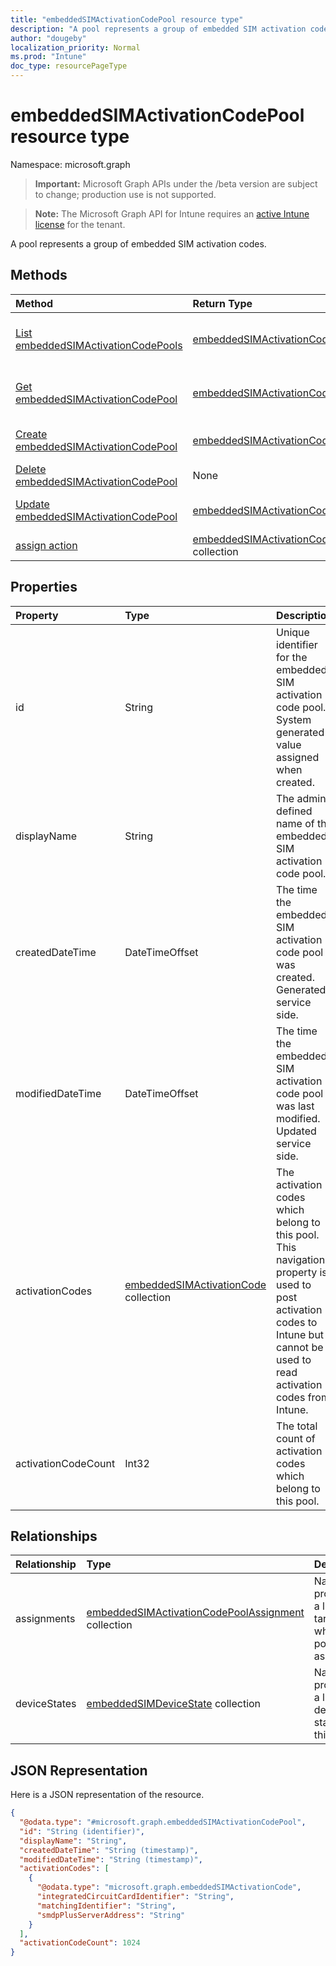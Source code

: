 ```yaml
---
title: "embeddedSIMActivationCodePool resource type"
description: "A pool represents a group of embedded SIM activation codes."
author: "dougeby"
localization_priority: Normal
ms.prod: "Intune"
doc_type: resourcePageType
---
```


# embeddedSIMActivationCodePool resource type

Namespace: microsoft.graph

> **Important:** Microsoft Graph APIs under the /beta version are subject to change; production use is not supported.

> **Note:** The Microsoft Graph API for Intune requires an [active Intune license](https://go.microsoft.com/fwlink/?linkid=839381) for the tenant.

A pool represents a group of embedded SIM activation codes.

## Methods
|Method|Return Type|Description|
|:---|:---|:---|
|[List embeddedSIMActivationCodePools](../api/intune-esim-embeddedsimactivationcodepool-list.md)|[embeddedSIMActivationCodePool](../resources/intune-esim-embeddedsimactivationcodepool.md) collection|List properties and relationships of the [embeddedSIMActivationCodePool](../resources/intune-esim-embeddedsimactivationcodepool.md) objects.|
|[Get embeddedSIMActivationCodePool](../api/intune-esim-embeddedsimactivationcodepool-get.md)|[embeddedSIMActivationCodePool](../resources/intune-esim-embeddedsimactivationcodepool.md)|Read properties and relationships of the [embeddedSIMActivationCodePool](../resources/intune-esim-embeddedsimactivationcodepool.md) object.|
|[Create embeddedSIMActivationCodePool](../api/intune-esim-embeddedsimactivationcodepool-create.md)|[embeddedSIMActivationCodePool](../resources/intune-esim-embeddedsimactivationcodepool.md)|Create a new [embeddedSIMActivationCodePool](../resources/intune-esim-embeddedsimactivationcodepool.md) object.|
|[Delete embeddedSIMActivationCodePool](../api/intune-esim-embeddedsimactivationcodepool-delete.md)|None|Deletes a [embeddedSIMActivationCodePool](../resources/intune-esim-embeddedsimactivationcodepool.md).|
|[Update embeddedSIMActivationCodePool](../api/intune-esim-embeddedsimactivationcodepool-update.md)|[embeddedSIMActivationCodePool](../resources/intune-esim-embeddedsimactivationcodepool.md)|Update the properties of a [embeddedSIMActivationCodePool](../resources/intune-esim-embeddedsimactivationcodepool.md) object.|
|[assign action](../api/intune-esim-embeddedsimactivationcodepool-assign.md)|[embeddedSIMActivationCodePoolAssignment](../resources/intune-esim-embeddedsimactivationcodepoolassignment.md) collection|Not yet documented|

## Properties
|Property|Type|Description|
|:---|:---|:---|
|id|String|Unique identifier for the embedded SIM activation code pool. System generated value assigned when created.|
|displayName|String|The admin defined name of the embedded SIM activation code pool.|
|createdDateTime|DateTimeOffset|The time the embedded SIM activation code pool was created. Generated service side.|
|modifiedDateTime|DateTimeOffset|The time the embedded SIM activation code pool was last modified. Updated service side.|
|activationCodes|[embeddedSIMActivationCode](../resources/intune-esim-embeddedsimactivationcode.md) collection|The activation codes which belong to this pool. This navigation property is used to post activation codes to Intune but cannot be used to read activation codes from Intune.|
|activationCodeCount|Int32|The total count of activation codes which belong to this pool.|

## Relationships
|Relationship|Type|Description|
|:---|:---|:---|
|assignments|[embeddedSIMActivationCodePoolAssignment](../resources/intune-esim-embeddedsimactivationcodepoolassignment.md) collection|Navigational property to a list of targets to which this pool is assigned.|
|deviceStates|[embeddedSIMDeviceState](../resources/intune-esim-embeddedsimdevicestate.md) collection|Navigational property to a list of device states for this pool.|

## JSON Representation
Here is a JSON representation of the resource.
<!-- {
  "blockType": "resource",
  "keyProperty": "id",
  "@odata.type": "microsoft.graph.embeddedSIMActivationCodePool"
}
-->
``` json
{
  "@odata.type": "#microsoft.graph.embeddedSIMActivationCodePool",
  "id": "String (identifier)",
  "displayName": "String",
  "createdDateTime": "String (timestamp)",
  "modifiedDateTime": "String (timestamp)",
  "activationCodes": [
    {
      "@odata.type": "microsoft.graph.embeddedSIMActivationCode",
      "integratedCircuitCardIdentifier": "String",
      "matchingIdentifier": "String",
      "smdpPlusServerAddress": "String"
    }
  ],
  "activationCodeCount": 1024
}
```



